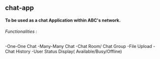 ## chat-app

#### To be used as a chat Application within ABC's network. 

###### Functionalities : 
-One-One Chat
-Many-Many Chat
-Chat Room/ Chat Group 
-File Upload
-Chat History
-User Status Display( Available/Busy/Offline) 
